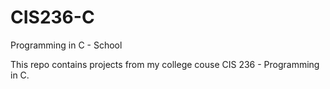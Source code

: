 # CIS236-C
Programming in C - School

This repo contains projects from my college couse CIS 236 - Programming in C.
